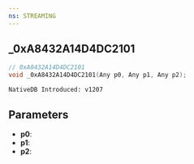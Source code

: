 ```yaml
---
ns: STREAMING
---
```

## _0xA8432A14D4DC2101

```c
// 0xA8432A14D4DC2101
void _0xA8432A14D4DC2101(Any p0, Any p1, Any p2);
```

```
NativeDB Introduced: v1207
```

## Parameters
* **p0**:
* **p1**:
* **p2**:
